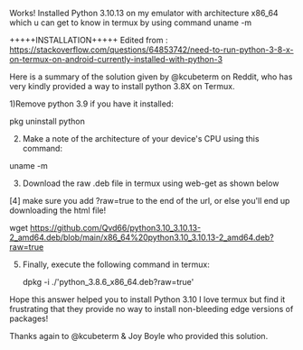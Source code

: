 Works! Installed Python 3.10.13 on my emulator with architecture x86_64 which u can get to know in termux by using command uname -m

+++++INSTALLATION+++++ Edited from : https://stackoverflow.com/questions/64853742/need-to-run-python-3-8-x-on-termux-on-android-currently-installed-with-python-3 

Here is a summary of the solution given by @kcubeterm on Reddit, who has very kindly provided a way to install python 3.8X on Termux.


1)Remove python 3.9 if you have it installed:

pkg uninstall python

2) Make a note of the architecture of your device's CPU using this command:

uname -m

3) Download the raw .deb file in termux using web-get as shown below

[4] make sure you add ?raw=true to the end of the url, or else you'll end up downloading the html file!


wget https://github.com/Qvd66/python3.10_3.10.13-2_amd64.deb/blob/main/x86_64%20python3.10_3.10.13-2_amd64.deb?raw=true

5) Finally, execute the following command in termux:
   
   dpkg -i ./'python_3.8.6_x86_64.deb?raw=true'


Hope this answer helped you to install Python 3.10 I love termux but find it frustrating that they provide no way to install non-bleeding edge versions of packages!
                          
Thanks again to @kcubeterm & Joy Boyle who provided this solution.

